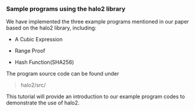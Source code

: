 ### Sample programs using the halo2 library

We have implemented the three example programs mentioned in our paper based on the halo2 library, including:

* A Cubic Expression

* Range Proof

* Hash Function(SHA256)

The program source code can be found under

> halo2/src/

This tutorial will provide an introduction to our example program codes to demonstrate the use of halo2.
